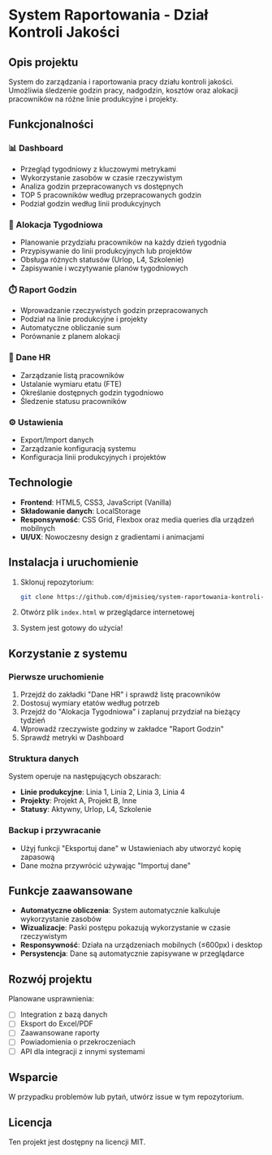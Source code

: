 # System Raportowania - Dział Kontroli Jakości

## Opis projektu

System do zarządzania i raportowania pracy działu kontroli jakości. Umożliwia śledzenie godzin pracy, nadgodzin, kosztów oraz alokacji pracowników na różne linie produkcyjne i projekty.

## Funkcjonalności

### 📊 Dashboard
- Przegląd tygodniowy z kluczowymi metrykami
- Wykorzystanie zasobów w czasie rzeczywistym
- Analiza godzin przepracowanych vs dostępnych
- TOP 5 pracowników według przepracowanych godzin
- Podział godzin według linii produkcyjnych

### 📅 Alokacja Tygodniowa
- Planowanie przydziału pracowników na każdy dzień tygodnia
- Przypisywanie do linii produkcyjnych lub projektów
- Obsługa różnych statusów (Urlop, L4, Szkolenie)
- Zapisywanie i wczytywanie planów tygodniowych

### ⏱️ Raport Godzin
- Wprowadzanie rzeczywistych godzin przepracowanych
- Podział na linie produkcyjne i projekty
- Automatyczne obliczanie sum
- Porównanie z planem alokacji

### 👥 Dane HR
- Zarządzanie listą pracowników
- Ustalanie wymiaru etatu (FTE)
- Określanie dostępnych godzin tygodniowo
- Śledzenie statusu pracowników

### ⚙️ Ustawienia
- Export/Import danych
- Zarządzanie konfiguracją systemu
- Konfiguracja linii produkcyjnych i projektów

## Technologie

- **Frontend**: HTML5, CSS3, JavaScript (Vanilla)
- **Składowanie danych**: LocalStorage
- **Responsywność**: CSS Grid, Flexbox oraz media queries dla urządzeń mobilnych
- **UI/UX**: Nowoczesny design z gradientami i animacjami

## Instalacja i uruchomienie

1. Sklonuj repozytorium:
   ```bash
   git clone https://github.com/djmisieq/system-raportowania-kontroli-jakosci.git
   ```

2. Otwórz plik `index.html` w przeglądarce internetowej

3. System jest gotowy do użycia!

## Korzystanie z systemu

### Pierwsze uruchomienie
1. Przejdź do zakładki "Dane HR" i sprawdź listę pracowników
2. Dostosuj wymiary etatów według potrzeb
3. Przejdź do "Alokacja Tygodniowa" i zaplanuj przydział na bieżący tydzień
4. Wprowadź rzeczywiste godziny w zakładce "Raport Godzin"
5. Sprawdź metryki w Dashboard

### Struktura danych
System operuje na następujących obszarach:
- **Linie produkcyjne**: Linia 1, Linia 2, Linia 3, Linia 4
- **Projekty**: Projekt A, Projekt B, Inne
- **Statusy**: Aktywny, Urlop, L4, Szkolenie

### Backup i przywracanie
- Użyj funkcji "Eksportuj dane" w Ustawieniach aby utworzyć kopię zapasową
- Dane można przywrócić używając "Importuj dane"

## Funkcje zaawansowane

- **Automatyczne obliczenia**: System automatycznie kalkuluje wykorzystanie zasobów
- **Wizualizacje**: Paski postępu pokazują wykorzystanie w czasie rzeczywistym
- **Responsywność**: Działa na urządzeniach mobilnych (≤600px) i desktop
- **Persystencja**: Dane są automatycznie zapisywane w przeglądarce

## Rozwój projektu

Planowane usprawnienia:
- [ ] Integration z bazą danych
- [ ] Eksport do Excel/PDF
- [ ] Zaawansowane raporty
- [ ] Powiadomienia o przekroczeniach
- [ ] API dla integracji z innymi systemami

## Wsparcie

W przypadku problemów lub pytań, utwórz issue w tym repozytorium.

## Licencja

Ten projekt jest dostępny na licencji MIT.
